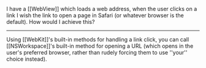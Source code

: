 I have a [[WebView]] which loads a web address, when the user clicks on a link I wish the link to open a page in Safari (or whatever browser is  the default). How would I achieve this?

----

Using [[WebKit]]'s built-in methods for handling a link click, you can call [[NSWorkspace]]'s built-in method for opening a URL (which opens in the user's preferred browser, rather than rudely forcing them to use ''your'' choice instead).